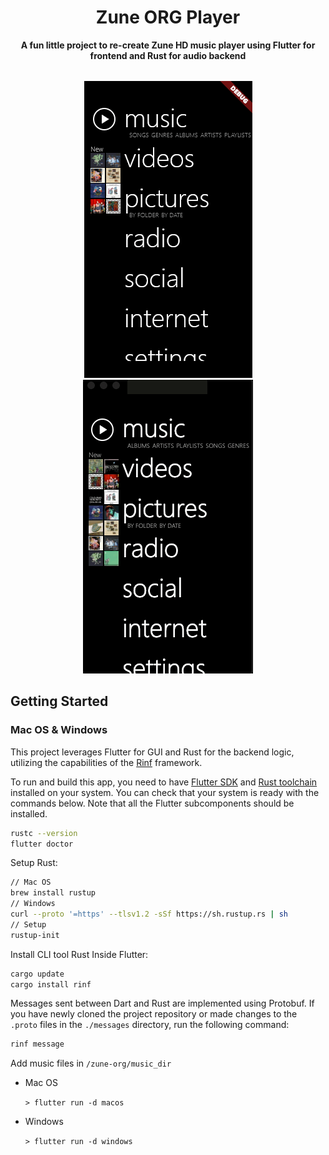 <h1 align="center">Zune ORG Player</h1>

<div style="text-align: center; margin-bottom: 32px;">
	<b>A fun little project to re-create Zune HD music player using Flutter for frontend and Rust for audio backend</b>
</div>
<div style="text-align: center;">
  <img src="demo.gif" alt="Demo GIF" />
  <img src="demo_2.gif" alt="Demo GIF" />
</div>

## Getting Started

### Mac OS & Windows

This project leverages Flutter for GUI and Rust for the backend logic,
utilizing the capabilities of the
[Rinf](https://pub.dev/packages/rinf) framework.

To run and build this app, you need to have
[Flutter SDK](https://docs.flutter.dev/get-started/install)
and [Rust toolchain](https://www.rust-lang.org/tools/install)
installed on your system.
You can check that your system is ready with the commands below.
Note that all the Flutter subcomponents should be installed.

```bash
rustc --version
flutter doctor
```

Setup Rust:

```bash
// Mac OS
brew install rustup
// Windows
curl --proto '=https' --tlsv1.2 -sSf https://sh.rustup.rs | sh
// Setup
rustup-init
```

Install CLI tool Rust Inside Flutter:

```bash
cargo update
cargo install rinf
```

Messages sent between Dart and Rust are implemented using Protobuf.
If you have newly cloned the project repository
or made changes to the `.proto` files in the `./messages` directory,
run the following command:

```bash
rinf message
```

Add music files in `/zune-org/music_dir`

- Mac OS

  `> flutter run -d macos`

- Windows

  `> flutter run -d windows`
